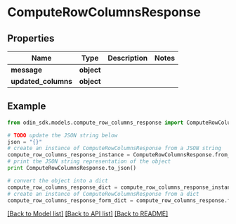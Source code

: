 # ComputeRowColumnsResponse


## Properties

Name | Type | Description | Notes
------------ | ------------- | ------------- | -------------
**message** | **object** |  | 
**updated_columns** | **object** |  | 

## Example

```python
from odin_sdk.models.compute_row_columns_response import ComputeRowColumnsResponse

# TODO update the JSON string below
json = "{}"
# create an instance of ComputeRowColumnsResponse from a JSON string
compute_row_columns_response_instance = ComputeRowColumnsResponse.from_json(json)
# print the JSON string representation of the object
print ComputeRowColumnsResponse.to_json()

# convert the object into a dict
compute_row_columns_response_dict = compute_row_columns_response_instance.to_dict()
# create an instance of ComputeRowColumnsResponse from a dict
compute_row_columns_response_form_dict = compute_row_columns_response.from_dict(compute_row_columns_response_dict)
```
[[Back to Model list]](../README.md#documentation-for-models) [[Back to API list]](../README.md#documentation-for-api-endpoints) [[Back to README]](../README.md)


